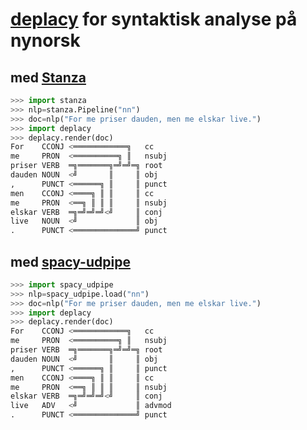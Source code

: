 # [deplacy](https://koichiyasuoka.github.io/deplacy/) for syntaktisk analyse på nynorsk

## med [Stanza](https://stanfordnlp.github.io/stanza)

```py
>>> import stanza
>>> nlp=stanza.Pipeline("nn")
>>> doc=nlp("For me priser dauden, men me elskar live.")
>>> import deplacy
>>> deplacy.render(doc)
For    CCONJ <════════════╗   cc
me     PRON  <══════════╗ ║   nsubj
priser VERB  ═╗═══════╗═╝═╝═╗ root
dauden NOUN  <╝       ║     ║ obj
,      PUNCT <══════╗ ║     ║ punct
men    CCONJ <════╗ ║ ║     ║ cc
me     PRON  <══╗ ║ ║ ║     ║ nsubj
elskar VERB  ═╗═╝═╝═╝<╝     ║ conj
live   NOUN  <╝             ║ obj
.      PUNCT <══════════════╝ punct
```

## med [spacy-udpipe](https://github.com/TakeLab/spacy-udpipe)

```py
>>> import spacy_udpipe
>>> nlp=spacy_udpipe.load("nn")
>>> doc=nlp("For me priser dauden, men me elskar live.")
>>> import deplacy
>>> deplacy.render(doc)
For    CCONJ <════════════╗   cc
me     PRON  <══════════╗ ║   nsubj
priser VERB  ═╗═══════╗═╝═╝═╗ root
dauden NOUN  <╝       ║     ║ obj
,      PUNCT <══════╗ ║     ║ punct
men    CCONJ <════╗ ║ ║     ║ cc
me     PRON  <══╗ ║ ║ ║     ║ nsubj
elskar VERB  ═╗═╝═╝═╝<╝     ║ conj
live   ADV   <╝             ║ advmod
.      PUNCT <══════════════╝ punct
```

